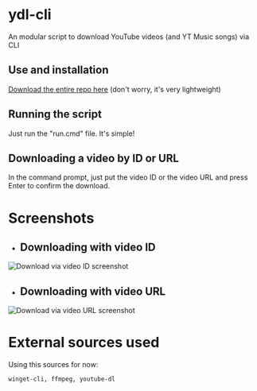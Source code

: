 # ydl-cli
An modular script to download YouTube videos (and YT Music songs) via CLI

## Use and installation
[Download the entire repo here](https://github.com/lucmsilva651/ydl-cli/archive/refs/heads/main.zip) (don't worry, it's very lightweight)

## Running the script
Just run the "run.cmd" file. It's simple!

## Downloading a video by ID or URL
In the command prompt, just put the video ID or the video URL and press Enter to confirm the download.

# Screenshots
 - ## Downloading with video ID
![Download via video ID screenshot](https://raw.githubusercontent.com/lucmsilva651/ydl-cli/main/misc/screenshots/id_down.png "Video ID")

 - ## Downloading with video URL
![Download via video URL screenshot](https://raw.githubusercontent.com/lucmsilva651/ydl-cli/main/misc/screenshots/url_down.png "Video URL")

# External sources used
Using this sources for now:
```
winget-cli, ffmpeg, youtube-dl
``` 